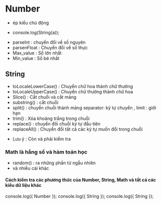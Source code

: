 # Number

- ép kiểu chủ động

* console.log(String(a));

- parseInt : chuyển đổi về số nguyên
- parsenFloat : Chuyển đổi về số thực
- Max_value : Số lớn nhất
- Min_value : Số bé nhất

## String

- toLocaleLowerCase() : Chuyển chữ hoa thành chữ thường
- toLocaleUpperCase() : Chuyển chữ thường thành chữ hoa
- Slice() : Cắt chuỗi và cắt mảng
- substring() : cắt chuỗi
- split() : chuyển chuỗi thành mảng separator: ký tự chuyển , limit : giới hạn
- trim() : Xóa khoảng trắng trong chuỗi
- replace() : chuyển đổi chuỗi ký tự đầu tiên
- replaceAll() : Chuyển đổi tất cả các ký tự muốn đổi trong chuỗi

* Lưu ý : Còn và phải kiểm tra

### Math là hẳng số và hàm toán học

- random() : ra những phần tử ngẫu nhiên
- và nhiều cái khác

#### Cách kiểm tra các phương thức của Number, String, Math và tất cả các kiểu dữ liệu khác

console.log({ Number });
console.log({ String });
console.log({ String });
